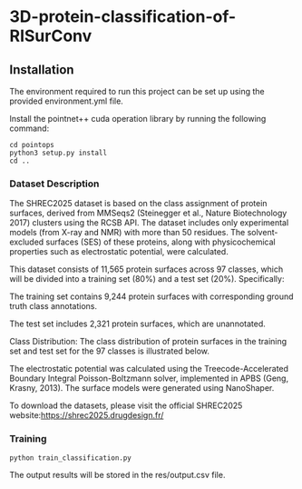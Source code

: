 # 3D-protein-classification-of-RISurConv


## Installation
The environment required to run this project can be set up using the provided environment.yml file.  

Install the pointnet++ cuda operation library by running the following command:
```
cd pointops
python3 setup.py install
cd ..
```

### Dataset Description
The SHREC2025 dataset is based on the class assignment of protein surfaces, derived from MMSeqs2 (Steinegger et al., Nature Biotechnology 2017) clusters using the RCSB API. The dataset includes only experimental models (from X-ray and NMR) with more than 50 residues. The solvent-excluded surfaces (SES) of these proteins, along with physicochemical properties such as electrostatic potential, were calculated.

This dataset consists of 11,565 protein surfaces across 97 classes, which will be divided into a training set (80%) and a test set (20%). Specifically:

The training set contains 9,244 protein surfaces with corresponding ground truth class annotations.

The test set includes 2,321 protein surfaces, which are unannotated.

Class Distribution:
The class distribution of protein surfaces in the training set and test set for the 97 classes is illustrated below.

The electrostatic potential was calculated using the Treecode-Accelerated Boundary Integral Poisson-Boltzmann solver, implemented in APBS (Geng, Krasny, 2013). The surface models were generated using NanoShaper.

To download the datasets, please visit the official SHREC2025 website:https://shrec2025.drugdesign.fr/
### Training
```
python train_classification.py
```
The output results will be stored in the res/output.csv file.


